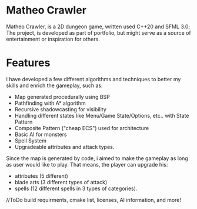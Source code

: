 # Matheo Crawler
Matheo Crawler, is a 2D dungeon game, written used C++20 and SFML 3.0;
The project, is developed as part of portfolio, but might serve as a source of entertainment or inspiration for others.

# Features
I have developed a few different algorithms and techniques to better my skills and enrich the gameplay, such as:
  - Map generated procedurally using BSP
  - Pathfinding with A* algorithm
  - Recursive shadowcasting for visibility
  - Handling different states like Menu/Game State/Options, etc.. with State Pattern
  - Composite Pattern ("cheap ECS") used for architecture
  - Basic AI for monsters
  - Spell System
  - Upgradeable attributes and attack types.

Since the map is generated by code, i aimed to make the gameplay as long as user would like to play. That means, the player can upgrade his:
  - attributes (5 different)
  - blade arts (3 different types of attack)
  - spells (12 different spells in 3 types of categories).

//ToDo build requirments, cmake list, licenses, AI information, and more!


